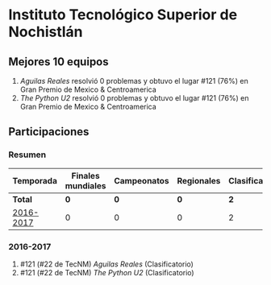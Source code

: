 ---
---

# Instituto Tecnológico Superior de Nochistlán

## Mejores 10 equipos

1. _Aguilas Reales_ resolvió 0 problemas y obtuvo el lugar #121 (76%) en Gran Premio de Mexico & Centroamerica
1. _The Python U2_ resolvió 0 problemas y obtuvo el lugar #121 (76%) en Gran Premio de Mexico & Centroamerica

## Participaciones

### Resumen

| Temporada | Finales mundiales | Campeonatos | Regionales | Clasificatorios | Equipos |
| --- | --- | --- | --- | --- | --- |
| **Total** | **0** | **0** | **0** | **2** | **2** |
| [2016-2017](#2016-2017) | 0 | 0 | 0 | 2 | 2 |

### 2016-2017

1. #121 (#22 de TecNM) _Aguilas Reales_ (Clasificatorio)
1. #121 (#22 de TecNM) _The Python U2_ (Clasificatorio)



